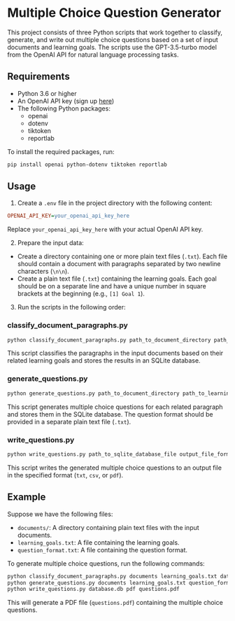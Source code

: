 # Multiple Choice Question Generator

This project consists of three Python scripts that work together to classify, generate, and write out multiple choice questions based on a set of input documents and learning goals. The scripts use the GPT-3.5-turbo model from the OpenAI API for natural language processing tasks.

## Requirements

* Python 3.6 or higher
* An OpenAI API key (sign up [here](https://beta.openai.com/signup/))
* The following Python packages:
  * openai
  * dotenv
  * tiktoken
  * reportlab

To install the required packages, run:

```bash
pip install openai python-dotenv tiktoken reportlab
```

## Usage

1. Create a `.env` file in the project directory with the following content:

```ini
OPENAI_API_KEY=your_openai_api_key_here
```

Replace `your_openai_api_key_here` with your actual OpenAI API key.

2. Prepare the input data:

* Create a directory containing one or more plain text files (`.txt`). Each file should contain a document with paragraphs separated by two newline characters (`\n\n`).
* Create a plain text file (`.txt`) containing the learning goals. Each goal should be on a separate line and have a unique number in square brackets at the beginning (e.g., `[1] Goal 1`).

3. Run the scripts in the following order:

### classify_document_paragraphs.py

```bash
python classify_document_paragraphs.py path_to_document_directory path_to_learning_goals_file path_to_sqlite_database_file
```

This script classifies the paragraphs in the input documents based on their related learning goals and stores the results in an SQLite database.

### generate_questions.py

```bash
python generate_questions.py path_to_document_directory path_to_learning_goals_file path_to_question_format_file path_to_sqlite_database_file
```

This script generates multiple choice questions for each related paragraph and stores them in the SQLite database. The question format should be provided in a separate plain text file (`.txt`).

### write_questions.py

```bash
python write_questions.py path_to_sqlite_database_file output_file_format path_to_output_file
```

This script writes the generated multiple choice questions to an output file in the specified format (`txt`, `csv`, or `pdf`).

## Example

Suppose we have the following files:

* `documents/`: A directory containing plain text files with the input documents.
* `learning_goals.txt`: A file containing the learning goals.
* `question_format.txt`: A file containing the question format.

To generate multiple choice questions, run the following commands:

```bash
python classify_document_paragraphs.py documents learning_goals.txt database.db
python generate_questions.py documents learning_goals.txt question_format.txt database.db
python write_questions.py database.db pdf questions.pdf
```

This will generate a PDF file (`questions.pdf`) containing the multiple choice questions.
